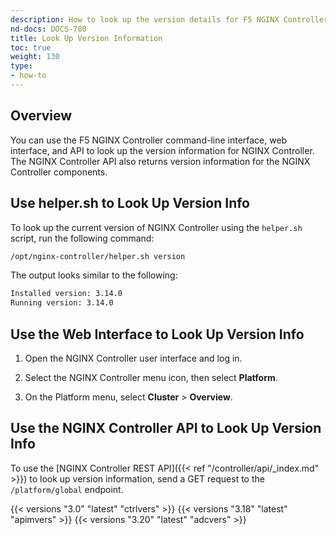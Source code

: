 ```yaml
---
description: How to look up the version details for F5 NGINX Controller and its components.
nd-docs: DOCS-780
title: Look Up Version Information
toc: true
weight: 130
type:
- how-to
---
```


## Overview

You can use the F5 NGINX Controller command-line interface, web interface, and API to look up the version information for NGINX Controller. The NGINX Controller API also returns version information for the NGINX Controller components.

## Use helper.sh to Look Up Version Info

To look up the current version of NGINX Controller using the `helper.sh` script, run the following command:

```bash
/opt/nginx-controller/helper.sh version
```

The output looks similar to the following:

``` bash
Installed version: 3.14.0
Running version: 3.14.0
```

## Use the Web Interface to Look Up Version Info

1. Open the NGINX Controller user interface and log in.

2. Select the NGINX Controller menu icon, then select **Platform**.

3. On the Platform menu, select **Cluster** > **Overview**.

## Use the NGINX Controller API to Look Up Version Info

To use the [NGINX Controller REST API]({{< ref "/controller/api/_index.md" >}}) to look up version information, send a GET request to the `/platform/global` endpoint.

{{< versions "3.0" "latest" "ctrlvers" >}}
{{< versions "3.18" "latest" "apimvers" >}}
{{< versions "3.20" "latest" "adcvers" >}}
